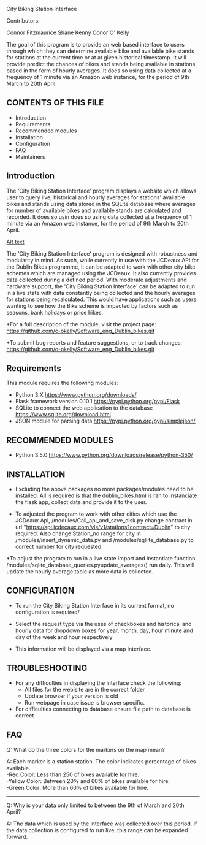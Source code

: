 City Biking Station Interface 

Contributors:

Connor Fitzmaurice
Shane Kenny
Conor O' Kelly

The goal of this program is to provide an web based interface to users through which they can determine available bike and available bike stands for stations at the current time or at at given historical timestamp. It will provide predict the chances of bikes and stands being available in stations based in the form of hourly averages.  It does so using data collected at a frequency of 1 minute via an Amazon web instance, for the period of 9th March to 20th April.


CONTENTS OF THIS FILE
---------------------
   
 * Introduction
 * Requirements
 * Recommended modules
 * Installation
 * Configuration
 * FAQ
 * Maintainers
 
 Introduction
--------------------
 
 
 The 'City Biking Station Interface' program displays a website which allows user to query live, historical and hourly averages for stations' available bikes and stands using data stored in the SQLite database where averages for number of available bikes and available stands are calculated and recorded. It does so usin does so using data collected at a frequency of 1 minute via an Amazon web instance, for the period of 9th March to 20th April.
 
 [Alt text](ReadmeImages/WebsiteMockup.png)
 
 
 The 'City Biking Station Interface' program is designed with robustness and modularity in mind. As such, while currently in use with the JCDeaux API for the Dublin Bikes programme, it can be adapted to work with other city bike schemes which are managed using the JCDeaux. It also currently provides data collected during a defined period. With moderate adjustments and hardware support, the 'City Biking Station Interface' can be adapted to run in a live state with data constantly being collected and the hourly averages for stations being recalculated. This would have applications such as users wanting to see how the Bike scheme is impacted by factors such as seasons, bank holidays or price hikes.
 
 *For a full description of the module, visit the project page:
   https://github.com/c-okelly/Software_eng_Dublin_bikes.git

*To submit bug reports and feature suggestions, or to track changes:
   https://github.com/c-okelly/Software_eng_Dublin_bikes.git
   
Requirements
--------------------

This module requires the following modules:

*   Python 3.X https://www.python.org/downloads/
*   Flask framework version 0.10.1 https://pypi.python.org/pypi/Flask
*   SQLite to connect the web application to the database https://www.sqlite.org/download.html
*   JSON module for parsing data https://pypi.python.org/pypi/simplejson/

RECOMMENDED MODULES
----------------------

*   Python 3.5.0 https://www.python.org/downloads/release/python-350/


INSTALLATION
-----------------
 * 	Excluding the above packages no more packages/modules need to be installed. All is required is that the dublin_bikes.html is ran to instanciate the flask app, collect data and provide it to the user.

	
 * 	To adjusted the program to work with other cities which use the JCDeaux Api, /modules/Call_api_and_save_disk.py change contract in url "https://api.jcdecaux.com/vls/v1/stations?contract=Dublin" to city required. Also change Station_no range for city in /modules/insert_dynamic_data.py and /modules/sqllite_database.py to correct number for city requested.
 
 *To adjust the program to run in a live state import and instantiate function /modules/sqlite_database_queries.pyupdate_averages() run daily. This will update the hourly average table as more data is collected.
 
 CONFIGURATION
-----------------
 * 	To run the City Biking Station Interface in its current format, no configuration is required/

 * 	Select the request type via the uses of checkboxes and historical and hourly data for dropdown boxes for year, month, day, hour minute and  day of the week and hour respectively

 * 	This information will be displayed via a map interface. 
 
  
TROUBLESHOOTING
-----------------

*   For any difficulties in displaying the interface check the following:
    - All files for the webisite are in the correct folder
    - Update browser if your version is old
    - Run webpage in case issue is browser specific.
*   For difficulties connecting to database ensure file path to database is correct


FAQ
-----------------

Q: 	What do the three colors for the markers on the map mean?

A: 	Each marker is a station station. The color indicates percentage of bikes available.   
	-Red Color: Less than 250 of bikes available for hire.  
	-Yellow Color: Between 20% and 60% of bikes available for hire.  
	-Green Color:  More than 60% of bikes available for hire.  
    
 ----------------------------------------------------------------------------------------------------------
 Q:	Why is your data only limited to between the 9th of March and 20th April?
 
 A:	The data which is used by the interface was collected over this period. If the data collection is configured to run live, this range can be expanded forward. 

 
